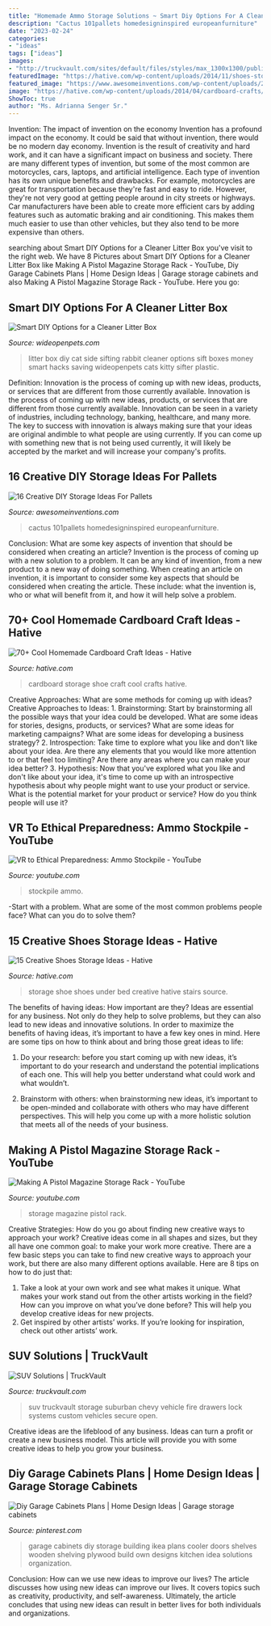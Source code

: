 ```yaml
---
title: "Homemade Ammo Storage Solutions ~ Smart Diy Options For A Cleaner Litter Box"
description: "Cactus 101pallets homedesigninspired europeanfurniture"
date: "2023-02-24"
categories:
- "ideas"
tags: ["ideas"]
images:
- "http://truckvault.com/sites/default/files/styles/max_1300x1300/public/media/images/TruckVault_SUVseries_CommanderLine_Custom_BhamFire-HiRes-5.jpg?itok=2wxDStGw"
featuredImage: "https://hative.com/wp-content/uploads/2014/11/shoes-storage-ideas/9-under-bed-shoe-storage.jpg"
featured_image: "https://www.awesomeinventions.com/wp-content/uploads/2014/12/cactus-display-pallet.jpg"
image: "https://hative.com/wp-content/uploads/2014/04/cardboard-crafts/13-cardboard-shoe-storage.jpg"
ShowToc: true
author: "Ms. Adrianna Senger Sr."
---
```



Invention: The impact of invention on the economy
Invention has a profound impact on the economy. It could be said that without invention, there would be no modern day economy. Invention is the result of creativity and hard work, and it can have a significant impact on business and society. There are many different types of invention, but some of the most common are motorcycles, cars, laptops, and artificial intelligence. Each type of invention has its own unique benefits and drawbacks. For example, motorcycles are great for transportation because they're fast and easy to ride. However, they're not very good at getting people around in city streets or highways. Car manufacturers have been able to create more efficient cars by adding features such as automatic braking and air conditioning. This makes them much easier to use than other vehicles, but they also tend to be more expensive than others.

	

		
searching about Smart DIY Options for a Cleaner Litter Box you've visit to the right web. We have 8 Pictures about Smart DIY Options for a Cleaner Litter Box like Making A Pistol Magazine Storage Rack - YouTube, Diy Garage Cabinets Plans | Home Design Ideas | Garage storage cabinets and also Making A Pistol Magazine Storage Rack - YouTube. Here you go:
		
    
## Smart DIY Options For A Cleaner Litter Box

<img loading=lazy src="http://cdn0.wideopenpets.com/wp-content/uploads/2016/06/91c82621f3d01420c4da486314b6070c.jpg" onerror="this.onerror=null;this.src='https://tse2.mm.bing.net/th?id=OIP.lGNeyMj9Np1b4o99LlmIswHaFj&amp;pid=15.1';" alt="Smart DIY Options for a Cleaner Litter Box">

_Source: wideopenpets.com_

>litter box diy cat side sifting rabbit cleaner options sift boxes money smart hacks saving wideopenpets cats kitty sifter plastic. 

	

Definition: Innovation is the process of coming up with new ideas, products, or services that are different from those currently available.
Innovation is the process of coming up with new ideas, products, or services that are different from those currently available. Innovation can be seen in a variety of industries, including technology, banking, healthcare, and many more. The key to success with innovation is always making sure that your ideas are original andimble to what people are using currently. If you can come up with something new that is not being used currently, it will likely be accepted by the market and will increase your company's profits.

    
## 16 Creative DIY Storage Ideas For Pallets

<img loading=lazy src="https://www.awesomeinventions.com/wp-content/uploads/2014/12/cactus-display-pallet.jpg" onerror="this.onerror=null;this.src='https://tse4.mm.bing.net/th?id=OIP.I1Gz7A9SnREro7EQUFEfdQHaJ3&amp;pid=15.1';" alt="16 Creative DIY Storage Ideas For Pallets">

_Source: awesomeinventions.com_

>cactus 101pallets homedesigninspired europeanfurniture. 

	

Conclusion: What are some key aspects of invention that should be considered when creating an article?
Invention is the process of coming up with a new solution to a problem. It can be any kind of invention, from a new product to a new way of doing something. When creating an article on invention, it is important to consider some key aspects that should be considered when creating the article. These include: what the invention is, who or what will benefit from it, and how it will help solve a problem.

    
## 70+ Cool Homemade Cardboard Craft Ideas - Hative

<img loading=lazy src="https://hative.com/wp-content/uploads/2014/04/cardboard-crafts/13-cardboard-shoe-storage.jpg" onerror="this.onerror=null;this.src='https://tse2.mm.bing.net/th?id=OIP.9Pa96wJwxVCW1WZjrLNPSAHaI0&amp;pid=15.1';" alt="70+ Cool Homemade Cardboard Craft Ideas - Hative">

_Source: hative.com_

>cardboard storage shoe craft cool crafts hative. 

	

Creative Approaches: What are some methods for coming up with ideas?
Creative Approaches to Ideas: 1. Brainstorming: Start by brainstorming all the possible ways that your idea could be developed. What are some ideas for stories, designs, products, or services? What are some ideas for marketing campaigns? What are some ideas for developing a business strategy? 2. Introspection: Take time to explore what you like and don't like about your idea. Are there any elements that you would like more attention to or that feel too limiting? Are there any areas where you can make your idea better? 3. Hypothesis: Now that you've explored what you like and don't like about your idea, it's time to come up with an introspective hypothesis about why people might want to use your product or service. What is the potential market for your product or service? How do you think people will use it? 
    
## VR To Ethical Preparedness: Ammo Stockpile - YouTube

<img loading=lazy src="https://i.ytimg.com/vi/FsDDeC2lUf0/hqdefault.jpg" onerror="this.onerror=null;this.src='https://tse4.mm.bing.net/th?id=OIP.3cgG1MAPOqr5IcE2yPoWGQHaFj&amp;pid=15.1';" alt="VR to Ethical Preparedness: Ammo Stockpile - YouTube">

_Source: youtube.com_

>stockpile ammo. 

	

-Start with a problem. What are some of the most common problems people face? What can you do to solve them? 

    
## 15 Creative Shoes Storage Ideas - Hative

<img loading=lazy src="https://hative.com/wp-content/uploads/2014/11/shoes-storage-ideas/9-under-bed-shoe-storage.jpg" onerror="this.onerror=null;this.src='https://tse1.mm.bing.net/th?id=OIP.CcESaHrYLJyXdwEgDSzgPQHaGi&amp;pid=15.1';" alt="15 Creative Shoes Storage Ideas - Hative">

_Source: hative.com_

>storage shoe shoes under bed creative hative stairs source. 

	

The benefits of having ideas: How important are they?
Ideas are essential for any business. Not only do they help to solve problems, but they can also lead to new ideas and innovative solutions. In order to maximize the benefits of having ideas, it’s important to have a few key ones in mind. Here are some tips on how to think about and bring those great ideas to life:
1. Do your research: before you start coming up with new ideas, it’s important to do your research and understand the potential implications of each one. This will help you better understand what could work and what wouldn’t.

2. Brainstorm with others: when brainstorming new ideas, it’s important to be open-minded and collaborate with others who may have different perspectives. This will help you come up with a more holistic solution that meets all of the needs of your business.

    
## Making A Pistol Magazine Storage Rack - YouTube

<img loading=lazy src="http://i.ytimg.com/vi/1c0zbf5gM44/maxresdefault.jpg" onerror="this.onerror=null;this.src='https://tse3.mm.bing.net/th?id=OIP.13xWKhPHhExL9cDwobP3gwHaEK&amp;pid=15.1';" alt="Making A Pistol Magazine Storage Rack - YouTube">

_Source: youtube.com_

>storage magazine pistol rack. 

	

Creative Strategies: How do you go about finding new creative ways to approach your work?
Creative ideas come in all shapes and sizes, but they all have one common goal: to make your work more creative. There are a few basic steps you can take to find new creative ways to approach your work, but there are also many different options available. Here are 8 tips on how to do just that: 
1. Take a look at your own work and see what makes it unique. What makes your work stand out from the other artists working in the field? How can you improve on what you’ve done before? This will help you develop creative ideas for new projects. 
2. Get inspired by other artists’ works. If you’re looking for inspiration, check out other artists’ work.

    
## SUV Solutions | TruckVault

<img loading=lazy src="http://truckvault.com/sites/default/files/styles/max_1300x1300/public/media/images/TruckVault_SUVseries_CommanderLine_Custom_BhamFire-HiRes-5.jpg?itok=2wxDStGw" onerror="this.onerror=null;this.src='https://tse3.mm.bing.net/th?id=OIP.Q6rO4ki501hmazpUMsmHRAHaE8&amp;pid=15.1';" alt="SUV Solutions | TruckVault">

_Source: truckvault.com_

>suv truckvault storage suburban chevy vehicle fire drawers lock systems custom vehicles secure open. 

	

Creative ideas are the lifeblood of any business. Ideas can turn a profit or create a new business model. This article will provide you with some creative ideas to help you grow your business.

    
## Diy Garage Cabinets Plans | Home Design Ideas | Garage Storage Cabinets

<img loading=lazy src="https://i.pinimg.com/736x/27/fb/05/27fb051c482c9349073741c86aeee665--wall-storage-cabinets-plywood-cabinets-garage.jpg" onerror="this.onerror=null;this.src='https://tse4.mm.bing.net/th?id=OIP.Zunntj7eUgrqOtU5ZPJFNwHaFO&amp;pid=15.1';" alt="Diy Garage Cabinets Plans | Home Design Ideas | Garage storage cabinets">

_Source: pinterest.com_

>garage cabinets diy storage building ikea plans cooler doors shelves wooden shelving plywood build own designs kitchen idea solutions organization. 

	

Conclusion: How can we use new ideas to improve our lives?
The article discusses how using new ideas can improve our lives. It covers topics such as creativity, productivity, and self-awareness. Ultimately, the article concludes that using new ideas can result in better lives for both individuals and organizations.


